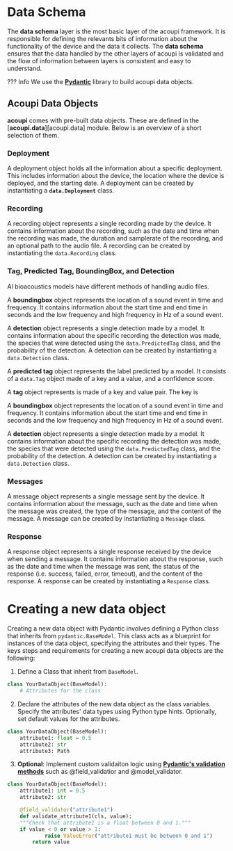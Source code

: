 # Data Schema

The __data schema__ layer is the most basic layer of the acoupi framework. It is responsible for defining the relevants bits of information about the functionality of the device and the data it collects. The __data schema__ ensures that the data handled by the other layers of acoupi is validated and the flow of information between layers is consistent and easy to understand. 

??? Info
    We use the  [**Pydantic**](https://docs.pydantic.dev/dev/) library to build acoupi data objects.

## Acoupi Data Objects

**acoupi** comes with pre-built data objects. These are defined in the
[**acoupi.data**][acoupi.data] module. Below is an overview of a short
selection of them.

### Deployment

A deployment object holds all the information about a specific deployment. This includes information about the device, the location where the device is deployed, and the starting date. A deployment can be created by instantiating a **`data.Deployment`** class.

### Recording

A recording object represents a single recording made by the device. It contains information about the recording, such as the date and time when the recording was made, the duration and samplerate of the recording, and an optional path to the audio file. A recording can be created by instantiating the `data.Recording` class.

### Tag, Predicted Tag, BoundingBox, and Detection

AI bioacoustics models have different methods of handling audio files.

A **boundingbox** object represents the location of a sound event in time and frequency. It contains information about the start time and end time in seconds and the low frequency and high frequency in Hz of a sound event.

A **detection** object represents a single detection made by a model. It contains information about the specific recording the detection was made, the species that were detected using the `data.PredictedTag` class, and the probability of the detection. A detection can be created by instantiating a `data.Detection` class.

A **predicted tag** object represents the label predicted by a model. It consists of a `data.Tag` object made of a key and a value, and a confidence score. 

A **tag** object represents is made of a key and value pair. The key is

A **boundingbox** object represents the location of a sound event in time and frequency. It contains information about the start time and end time in seconds and the low frequency and high frequency in Hz of a sound event.

A **detection** object represents a single detection made by a model. It contains information about the specific recording the detection was made, the species that were detected using the `data.PredictedTag` class, and the probability of the detection. A detection can be created by instantiating a `data.Detection` class.

### Messages

A message object represents a single message sent by the device. It contains
information about the message, such as the date and time when the message was
created, the type of the message, and the content of the message. A message can
be created by instantiating a `Message` class.

### Response

A response object represents a single response received by the device when
sending a message. It contains information about the response, such as the date
and time when the message was sent, the status of the response (i.e. success,
failed, error, timeout), and the content of the response. A response can be
created by instantiating a `Response` class.

# Creating a new data object

Creating a new data object with Pydantic involves defining a Python class that
inherits from `pydantic.BaseModel`. This class acts as a blueprint for instances
of the data object, specifying the attributes and their types. The keys steps
and requirements for creating a new acoupi data objects are the following:

1. Define a Class that inherit from `BaseModel`.

```python
class YourDataObject(BaseModel):
    # Attributes for the class
```

2. Declare the attributes of the new data object as the class variables. Specify
   the attributes' data types using Python type hints. Optionally, set default
   values for the attributes.

```python
class YourDataObject(BaseModel):
    attribute1: float = 0.5
    attribute2: str
    attribute3: Path
```

3. **Optional**: Implement custom validaiton logic using
   [**Pydantic's validation methods**](https://docs.pydantic.dev/dev/concepts/validators/#annotated-validators)
   such as @field_validatior and @model_validator.

```python
class YourDataObject(BaseModel):
    attribute1: int = 0.5
    attribute2: str

    @field_validator("attribute1")
    def validate_attribute1(cls, value):
    """Check that attribute1 is a float between 0 and 1."""
    if value < 0 or value > 1:
            raise ValueError("attribute1 must be between 0 and 1")
        return value
```
